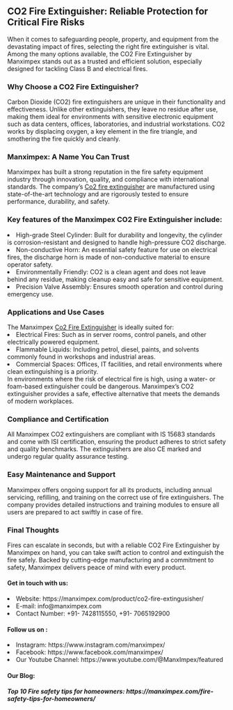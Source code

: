 <h2>CO2 Fire Extinguisher: Reliable Protection for Critical Fire Risks</h2>
When it comes to safeguarding people, property, and equipment from the devastating impact of fires, selecting the right fire extinguisher is vital. Among the many options available, the CO2 Fire Extinguisher by Manximpex stands out as a trusted and efficient solution, especially designed for tackling Class B and electrical fires.<br>
<h3>Why Choose a CO2 Fire Extinguisher?</h3>
Carbon Dioxide (CO2) fire extinguishers are unique in their functionality and effectiveness. Unlike other extinguishers, they leave no residue after use, making them ideal for environments with sensitive electronic equipment such as data centers, offices, laboratories, and industrial workstations. CO2 works by displacing oxygen, a key element in the fire triangle, and smothering the fire quickly and cleanly.<br>
<h3>Manximpex: A Name You Can Trust</h3>
Manximpex has built a strong reputation in the fire safety equipment industry through innovation, quality, and compliance with international standards. The company’s <a href="https://manximpex.com/product/co2-fire-extingusisher/" title="Co2 Fire extinguisher" alt"Co2 Fire Extinguisher">Co2 fire extinguisher</a> are manufactured using state-of-the-art technology and are rigorously tested to ensure performance, durability, and safety.<br>
<h3>Key features of the Manximpex CO2 Fire Extinguisher include:</h3>
<li>High-grade Steel Cylinder: Built for durability and longevity, the cylinder is corrosion-resistant and designed to handle high-pressure CO2 discharge.</li>
<li>Non-conductive Horn: An essential safety feature for use on electrical fires, the discharge horn is made of non-conductive material to ensure operator safety.</li>
<li>Environmentally Friendly: CO2 is a clean agent and does not leave behind any residue, making cleanup easy and safe for sensitive equipment.</li>
<li>Precision Valve Assembly: Ensures smooth operation and control during emergency use.</li>
<h3>Applications and Use Cases</h3>
The Manximpex <a href="https://manximpex.com/product/co2-fire-extingusisher/" title="Co2 Fire Extinguisher" alt"Co2 fire extinguisher">Co2 Fire Extinguisher</a> is ideally suited for:<br>
<li>Electrical Fires: Such as in server rooms, control panels, and other electrically powered equipment.</li>
<li>Flammable Liquids: Including petrol, diesel, paints, and solvents commonly found in workshops and industrial areas.</li>
<li>Commercial Spaces: Offices, IT facilities, and retail environments where clean extinguishing is a priority.</li>
In environments where the risk of electrical fire is high, using a water- or foam-based extinguisher could be dangerous. Manximpex’s CO2 extinguisher provides a safe, effective alternative that meets the demands of modern workplaces.<br>
<h3>Compliance and Certification</h3>
All Manximpex CO2 extinguishers are compliant with IS 15683 standards and come with ISI certification, ensuring the product adheres to strict safety and quality benchmarks. The extinguishers are also CE marked and undergo regular quality assurance testing.<br>
<h3>Easy Maintenance and Support</h3>
Manximpex offers ongoing support for all its products, including annual servicing, refilling, and training on the correct use of fire extinguishers. The company provides detailed instructions and training modules to ensure all users are prepared to act swiftly in case of fire.<br>
<h3>Final Thoughts</h3>
Fires can escalate in seconds, but with a reliable CO2 Fire Extinguisher by Manximpex on hand, you can take swift action to control and extinguish the fire safely. Backed by cutting-edge manufacturing and a commitment to safety, Manximpex delivers peace of mind with every product.<br>
<h4>Get in touch with us:</h4>
<li>Website:  https://manximpex.com/product/co2-fire-extingusisher/</li>
<li>E-mail: info@manximpex.com</li>
<li>Contact Number: +91- 7428115550, +91- 7065192900</li>
<h4>Follow us on :</h4>
<li>Instagram: https://www.instagram.com/manximpex/</li>
<li>Facebook: https://www.facebook.com/manximpex/</li>
<li>Our Youtube Channel: https://www.youtube.com/@ManxImpex/featured</li>
<h4>Our Blog:</h4>
<h5>Top 10 Fire safety tips for homeowners: https://manximpex.com/fire-safety-tips-for-homeowners/</h5>
